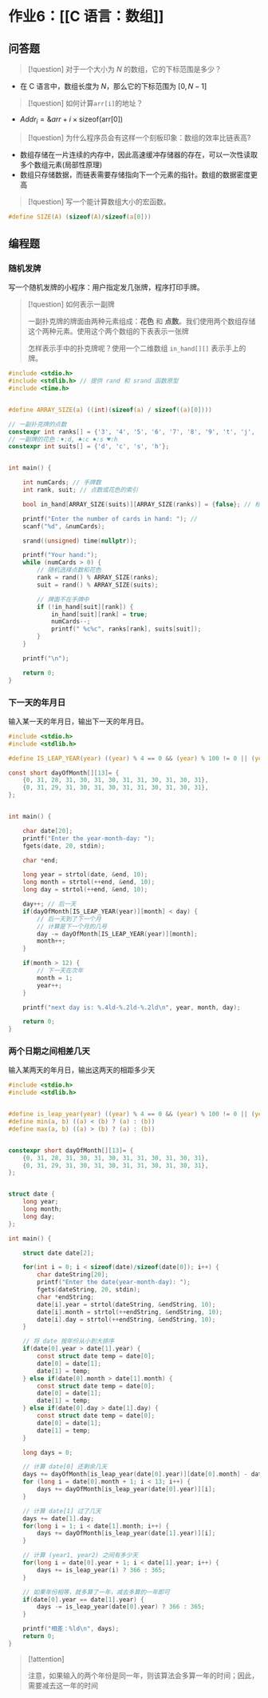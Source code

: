 # 作业6：[[C 语言：数组]]

## 问答题

> [!question] 对于一个大小为 $N$ 的数组，它的下标范围是多少？
> 

+ 在 C 语言中，数组长度为 $N$，那么它的下标范围为 $[0, N-1]$

> [!question] 如何计算`arr[i]`的地址？

+ $Addr_i = \&arr + i \times \text{sizeof(arr[0])}$


> [!question] 为什么程序员会有这样一个刻板印象：数组的效率比链表高?
> 

+ 数组存储在一片连续的内存中，因此高速缓冲存储器的存在，可以一次性读取多个数组元素(局部性原理)
+ 数组只存储数据，而链表需要存储指向下一个元素的指针。数组的数据密度更高

> [!question] 写一个能计算数组大小的宏函数。

```c
#define SIZE(A) (sizeof(A)/sizeof(a[0]))
```

## 编程题

### 随机发牌

写一个随机发牌的小程序：用户指定发几张牌，程序打印手牌。

> [!question] 如何表示一副牌
> 
> 一副扑克牌的牌面由两种元素组成：**花色** 和 **点数**。我们使用两个数组存储这个两种元素。使用这个两个数组的下表表示一张牌
> 
> 怎样表示手中的扑克牌呢？使用一个二维数组 `in_hand[][]` 表示手上的牌。
> 

```c
#include <stdio.h>
#include <stdlib.h> // 提供 rand 和 srand 函数原型
#include <time.h>


#define ARRAY_SIZE(a) ((int)(sizeof(a) / sizeof((a)[0])))

// 一副扑克牌的点数
constexpr int ranks[] = {'3', '4', '5', '6', '7', '8', '9', 't', 'j', 'q', 'k', 'a'};
// 一副牌的花色：♦:d, ♣:c ♠:s ♥:h
constexpr int suits[] = {'d', 'c', 's', 'h'};


int main() {

    int numCards; // 手牌数
    int rank, suit; // 点数或花色的索引

    bool in_hand[ARRAY_SIZE(suits)][ARRAY_SIZE(ranks)] = {false}; // 标记牌面 (花色,点数) 是否在手中

    printf("Enter the number of cards in hand: "); //
    scanf("%d", &numCards);

    srand((unsigned) time(nullptr));

    printf("Your hand:");
    while (numCards > 0) {
        // 随机选择点数和花色
        rank = rand() % ARRAY_SIZE(ranks);
        suit = rand() % ARRAY_SIZE(suits);

        // 牌面不在手牌中
        if (!in_hand[suit][rank]) {
            in_hand[suit][rank] = true;
            numCards--;
            printf(" %c%c", ranks[rank], suits[suit]);
        }
    }

    printf("\n");

    return 0;
}
```

### 下一天的年月日

输入某一天的年月日，输出下一天的年月日。

```c
#include <stdio.h>
#include <stdlib.h>

#define IS_LEAP_YEAR(year) ((year) % 4 == 0 && (year) % 100 != 0 || (year) % 400 == 0)

const short dayOfMonth[][13]= {
    {0, 31, 28, 31, 30, 31, 30, 31, 31, 30, 31, 30, 31},
    {0, 31, 29, 31, 30, 31, 30, 31, 31, 30, 31, 30, 31},
};


int main() {

    char date[20];
    printf("Enter the year-month-day: ");
    fgets(date, 20, stdin);

    char *end;

    long year = strtol(date, &end, 10);
    long month = strtol(++end, &end, 10);
    long day = strtol(++end, &end, 10);

    day++; // 后一天
    if(dayOfMonth[IS_LEAP_YEAR(year)][month] < day) {
	    // 后一天到了下一个月
	    // 计算是下一个月的几号
        day -= dayOfMonth[IS_LEAP_YEAR(year)][month];
        month++;
    }

    if(month > 12) {
	    // 下一天在次年
        month = 1;
        year++;
    }

    printf("next day is: %.4ld-%.2ld-%.2ld\n", year, month, day);

    return 0;
}
```

### 两个日期之间相差几天

输入某两天的年月日，输出这两天的相距多少天

```c
#include <stdio.h>
#include <stdlib.h>


#define is_leap_year(year) ((year) % 4 == 0 && (year) % 100 != 0 || (year) % 400 == 0)
#define min(a, b) ((a) < (b) ? (a) : (b))
#define max(a, b) ((a) > (b) ? (a) : (b))


constexpr short dayOfMonth[][13]= {
    {0, 31, 28, 31, 30, 31, 30, 31, 31, 30, 31, 30, 31},
    {0, 31, 29, 31, 30, 31, 30, 31, 31, 30, 31, 30, 31},
};


struct date {
    long year;
    long month;
    long day;
};

int main() {

    struct date date[2];

    for(int i = 0; i < sizeof(date)/sizeof(date[0]); i++) {
        char dateString[20];
        printf("Enter the date(year-month-day): ");
        fgets(dateString, 20, stdin);
        char *endString;
        date[i].year = strtol(dateString, &endString, 10);
        date[i].month = strtol(++endString, &endString, 10);
        date[i].day = strtol(++endString, &endString, 10);
    }

    // 将 date 按年份从小到大排序
    if(date[0].year > date[1].year) {
        const struct date temp = date[0];
        date[0] = date[1];
        date[1] = temp;
    } else if(date[0].month > date[1].month) {
        const struct date temp = date[0];
        date[0] = date[1];
        date[1] = temp;
    } else if(date[0].day > date[1].day) {
        const struct date temp = date[0];
        date[0] = date[1];
        date[1] = temp;
    }

    long days = 0;

    // 计算 date[0] 还剩余几天
    days += dayOfMonth[is_leap_year(date[0].year)][date[0].month] - date[0].day;
    for (long i = date[0].month + 1; i < 13; i++) {
        days += dayOfMonth[is_leap_year(date[0].year)][i];
    }

    // 计算 date[1] 过了几天
    days += date[1].day;
    for(long i = 1; i < date[1].month; i++) {
        days += dayOfMonth[is_leap_year(date[1].year)][i];
    }

    // 计算 (year1, year2) 之间有多少天
    for(long i = date[0].year + 1; i < date[1].year; i++) {
        days += is_leap_year(i) ? 366 : 365;
    }

    // 如果年份相等，就多算了一年，减去多算的一年即可
    if(date[0].year == date[1].year) {
        days -= is_leap_year(date[0].year) ? 366 : 365;
    }

    printf("相差：%ld\n", days);
    return 0;
}
```


> [!attention] 
> 
> 注意，如果输入的两个年份是同一年，则该算法会多算一年的时间；因此，需要减去这一年的时间
> 

